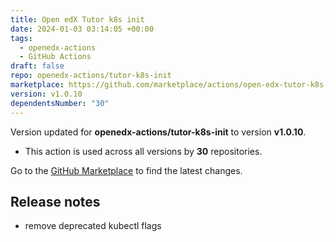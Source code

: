```yaml
---
title: Open edX Tutor k8s init
date: 2024-01-03 03:14:05 +00:00
tags:
  - openedx-actions
  - GitHub Actions
draft: false
repo: openedx-actions/tutor-k8s-init
marketplace: https://github.com/marketplace/actions/open-edx-tutor-k8s-init
version: v1.0.10
dependentsNumber: "30"
---
```



Version updated for **openedx-actions/tutor-k8s-init** to version **v1.0.10**.
- This action is used across all versions by **30** repositories.

Go to the [GitHub Marketplace](https://github.com/marketplace/actions/open-edx-tutor-k8s-init) to find the latest changes.

## Release notes

- remove deprecated kubectl flags
